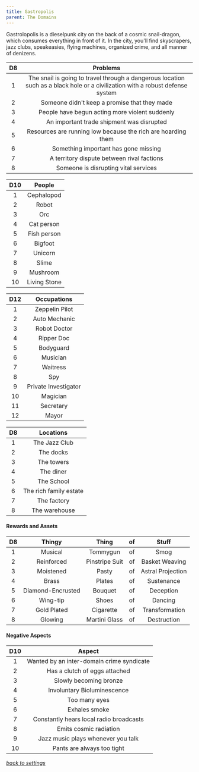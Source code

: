 ```yaml
---
title: Gastropolis
parent: The Domains
---
```

<script>
if (window.matchMedia && window.matchMedia('(prefers-color-scheme: dark)').matches) {
    jtd.setTheme('dark')
}
</script>
Gastrolopolis is a dieselpunk city on the back of a cosmic snail-dragon, which consumes everything in front of it. In the city, you'll find skyscrapers, jazz clubs, speakeasies, flying machines, organized crime,  and all manner of denizens. 

D8 | Problems
:-: | :-:
1 | The snail is going to travel through a dangerous location such as a black hole or a civilization with a robust defense system
2 | Someone didn't keep a promise that they made
3 | People have begun acting more violent suddenly
4 | An important trade shipment was disrupted
5 | Resources are running low because the rich are hoarding them
6 | Something important has gone missing
7 | A territory dispute between rival factions
8 | Someone is disrupting vital services

D10 | People
:-: | :-:
1 | Cephalopod
2 | Robot
3 | Orc
4 | Cat person
5 | Fish person
6 | Bigfoot
7 | Unicorn
8 | Slime
9 | Mushroom
10 | Living Stone

D12 | Occupations
:-: | :-:
1  | Zeppelin Pilot
2  | Auto Mechanic
3  | Robot Doctor
4  | Ripper Doc
5  | Bodyguard
6  | Musician
7  | Waitress
8  | Spy
9  | Private Investigator
10 | Magician
11 | Secretary
12 | Mayor

D8 | Locations
:-: | :-:
1 | The Jazz Club
2 | The docks
3 | The towers
4 | The diner
5 | The School
6 | The rich family estate
7 | The factory
8 | The warehouse

#### Rewards and Assets

D8 | Thingy | Thing | of | Stuff
:-: | :-:   | :-:   | :-: | :-:
1 | Musical | Tommygun | of | Smog
2 | Reinforced | Pinstripe Suit | of | Basket Weaving
3 | Moistened | Pasty | of | Astral Projection
4 | Brass | Plates | of | Sustenance
5 | Diamond-Encrusted | Bouquet | of | Deception
6 | Wing-tip | Shoes | of | Dancing
7 | Gold Plated | Cigarette | of | Transformation
8 | Glowing | Martini Glass | of | Destruction 

#### Negative Aspects

D10 | Aspect
:-: | :-:
1   | Wanted by an inter-domain crime syndicate
2   | Has a clutch of eggs attached
3   | Slowly becoming bronze
4   | Involuntary Bioluminescence
5   | Too many eyes
6   | Exhales smoke
7   | Constantly hears local radio broadcasts
8   | Emits cosmic radiation
9   | Jazz music plays whenever you talk
10  | Pants are always too tight

*[back to settings](../setting)*
